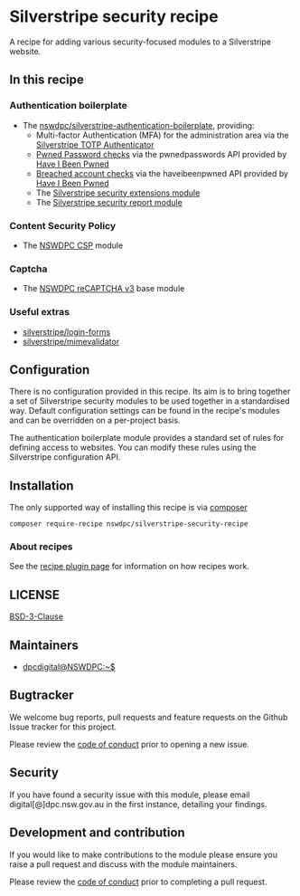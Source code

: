 # Silverstripe security recipe

A recipe for adding various security-focused modules to a Silverstripe website.

## In this recipe 

### Authentication boilerplate

+ The [nswdpc/silverstripe-authentication-boilerplate](https://github.com/nswdpc/silverstripe-authentication-boilerplate), providing:
  + Multi-factor Authentication (MFA) for the administration area via the [Silverstripe TOTP Authenticator](https://github.com/silverstripe/silverstripe-totp-authenticator)
  + [Pwned Password checks](nswdpc/silverstripe-pwnage-hinter) via the pwnedpasswords API provided by [Have I Been Pwned](https://haveibeenpwned.com)
  + [Breached account checks](nswdpc/silverstripe-pwnage-hinter) via the haveibeenpwned API provided by [Have I Been Pwned](https://haveibeenpwned.com)
  + The [Silverstripe security extensions module](https://github.com/silverstripe/silverstripe-security-extensions)
  + The [Silverstripe security report module](https://github.com/silverstripe/silverstripe-securityreport)

### Content Security Policy

+ The [NSWDPC CSP](https://github.com/nswdpc/silverstripe-csp) module

### Captcha

+ The [NSWDPC reCAPTCHA v3](https://github.com/nswdpc/silverstripe-recaptcha-v3) base module

### Useful extras

+ [silverstripe/login-forms](https://github.com/silverstripe/silverstripe-login-forms)
+ [silverstripe/mimevalidator](https://github.com/silverstripe/silverstripe-mimevalidator)

## Configuration

There is no configuration provided in this recipe. Its aim is to bring together a set of Silverstripe security modules to be used together in a standardised way. Default configuration settings can be found in the recipe's modules and can be overridden on a per-project basis.

The authentication boilerplate module provides a standard set of rules for defining access to websites. You can modify these rules using the Silverstripe configuration API.

## Installation

The only supported way of installing this recipe is via [composer](https://getcomposer.org)

```
composer require-recipe nswdpc/silverstripe-security-recipe
```
### About recipes

See the [recipe plugin page](https://github.com/silverstripe/recipe-plugin) for information on how recipes work.

## LICENSE

[BSD-3-Clause](./LICENSE.md)

## Maintainers

+ [dpcdigital@NSWDPC:~$](https://dpc.nsw.gov.au)

## Bugtracker

We welcome bug reports, pull requests and feature requests on the Github Issue tracker for this project.

Please review the [code of conduct](./code-of-conduct.md) prior to opening a new issue.

## Security

If you have found a security issue with this module, please email digital[@]dpc.nsw.gov.au in the first instance, detailing your findings.

## Development and contribution

If you would like to make contributions to the module please ensure you raise a pull request and discuss with the module maintainers.

Please review the [code of conduct](./code-of-conduct.md) prior to completing a pull request.
